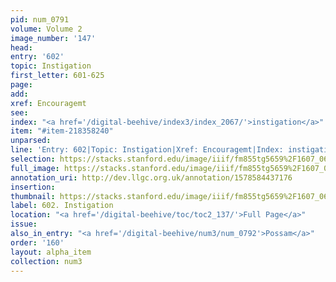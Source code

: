 ```yaml
---
pid: num_0791
volume: Volume 2
image_number: '147'
head: 
entry: '602'
topic: Instigation
first_letter: 601-625
page: 
add: 
xref: Encouragemt
see: 
index: "<a href='/digital-beehive/index3/index_2067/'>instigation</a>"
item: "#item-218358240"
unparsed: 
line: 'Entry: 602|Topic: Instigation|Xref: Encouragemt|Index: instigation|#item-218358240'
selection: https://stacks.stanford.edu/image/iiif/fm855tg5659%2F1607_0614/417,3893,2907,575/full/0/default.jpg
full_image: https://stacks.stanford.edu/image/iiif/fm855tg5659%2F1607_0614/full/full/0/default.jpg
annotation_uri: http://dev.llgc.org.uk/annotation/1578584437176
insertion: 
thumbnail: https://stacks.stanford.edu/image/iiif/fm855tg5659%2F1607_0614/417,3893,600,180/250,/0/default.jpg
label: 602. Instigation
location: "<a href='/digital-beehive/toc/toc2_137/'>Full Page</a>"
issue: 
also_in_entry: "<a href='/digital-beehive/num3/num_0792'>Possam</a>"
order: '160'
layout: alpha_item
collection: num3
---
```

